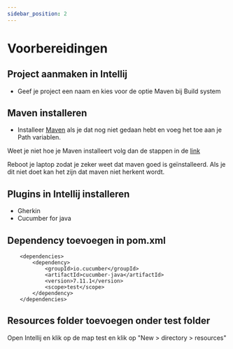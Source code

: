 ```yaml
---
sidebar_position: 2
---
```


# Voorbereidingen

##  Project aanmaken in Intellij
- Geef je project een naam en kies voor de optie Maven bij Build system

##  Maven installeren
- Installeer [Maven](https://dlcdn.apache.org/maven/maven-3/3.9.1/binaries/apache-maven-3.9.1-bin.zip) als je dat nog niet gedaan hebt en voeg het toe aan je Path variablen.

Weet je niet hoe je Maven installeert volg dan de stappen in de [link](https://phoenixnap.com/kb/install-maven-windows)

Reboot je laptop zodat je zeker weet dat maven goed is geïnstalleerd. Als je dit niet doet kan het zijn dat maven niet herkent wordt.

##  Plugins in Intellij installeren
- Gherkin
- Cucumber for java 

##  Dependency toevoegen in pom.xml
``` 
    <dependencies>
        <dependency>
            <groupId>io.cucumber</groupId>
            <artifactId>cucumber-java</artifactId>
            <version>7.11.1</version>
            <scope>test</scope>
        </dependency>
    </dependencies>
```

## Resources folder toevoegen onder test folder
Open Intellij en klik op de map test en klik op "New > directory > resources"
